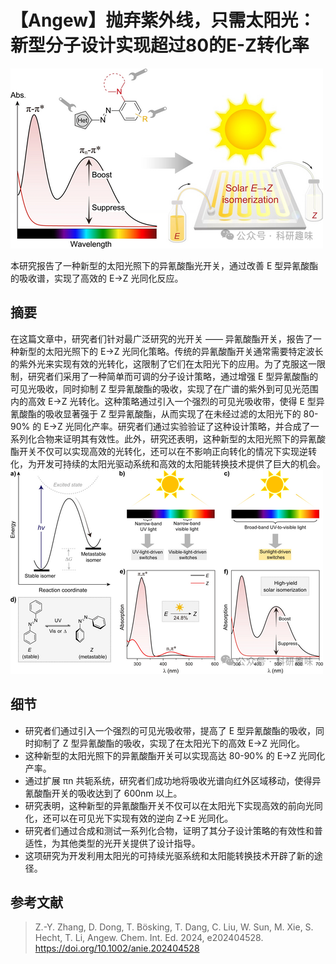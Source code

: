 
#  【Angew】抛弃紫外线，只需太阳光：新型分子设计实现超过80的E-Z转化率 

![](../asset/2024-07-13_d554dd52afaba87e28db7de90308e378_0.png)

本研究报告了一种新型的太阳光照下的异氰酸酯光开关，通过改善 E 型异氰酸酯的吸收谱，实现了高效的 E→Z 光同化反应。


## **摘要**

在这篇文章中，研究者们针对最广泛研究的光开关 —— 异氰酸酯开关，报告了一种新型的太阳光照下的 E→Z 光同化策略。传统的异氰酸酯开关通常需要特定波长的紫外光来实现有效的光转化，这限制了它们在太阳光下的应用。为了克服这一限制，研究者们采用了一种简单而可调的分子设计策略，通过增强 E 型异氰酸酯的可见光吸收，同时抑制 Z 型异氰酸酯的吸收，实现了在广谱的紫外到可见光范围内的高效 E→Z 光转化。这种策略通过引入一个强烈的可见光吸收带，使得 E 型异氰酸酯的吸收显著强于 Z 型异氰酸酯，从而实现了在未经过滤的太阳光下的 80-90% 的 E→Z 光同化产率。研究者们通过实验验证了这种设计策略，并合成了一系列化合物来证明其有效性。此外，研究还表明，这种新型的太阳光照下的异氰酸酯开关不仅可以实现高效的光转化，还可以在不影响正向转化的情况下实现逆转化，为开发可持续的太阳光驱动系统和高效的太阳能转换技术提供了巨大的机会。
![](../asset/2024-07-13_47481896d691d010522edcf543094581_1.png)


## **细节**

- 研究者们通过引入一个强烈的可见光吸收带，提高了 E 型异氰酸酯的吸收，同时抑制了 Z 型异氰酸酯的吸收，实现了在太阳光下的高效 E→Z 光同化。
- 这种新型的太阳光照下的异氰酸酯开关可以实现高达 80-90% 的 E→Z 光同化产率。
- 通过扩展 πn 共轭系统，研究者们成功地将吸收光谱向红外区域移动，使得异氰酸酯开关的吸收达到了 600nm 以上。
- 研究表明，这种新型的异氰酸酯开关不仅可以在太阳光下实现高效的前向光同化，还可以在可见光下实现有效的逆向 Z→E 光同化。
- 研究者们通过合成和测试一系列化合物，证明了其分子设计策略的有效性和普适性，为其他类型的光开关提供了设计指导。
- 这项研究为开发利用太阳光的可持续光驱系统和太阳能转换技术开辟了新的途径。

## **参考文献**

>Z.-Y. Zhang, D. Dong, T. Bösking, T. Dang, C. Liu, W. Sun, M. Xie, S. Hecht, T. Li, Angew. Chem. Int. Ed. 2024, e202404528. https://doi.org/10.1002/anie.202404528
